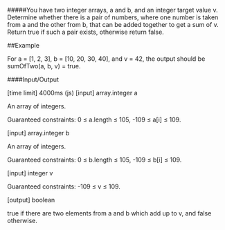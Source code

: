 #####You have two integer arrays, a and b, and an integer target value v. Determine whether there is a pair of numbers, where one number is taken from a and the other from b, that can be added together to get a sum of v. Return true if such a pair exists, otherwise return false.

##Example

For a = [1, 2, 3], b = [10, 20, 30, 40], and v = 42, the output should be
sumOfTwo(a, b, v) = true.

####Input/Output

[time limit] 4000ms (js)
[input] array.integer a

An array of integers.

Guaranteed constraints:
0 ≤ a.length ≤ 105,
-109 ≤ a[i] ≤ 109.

[input] array.integer b

An array of integers.

Guaranteed constraints:
0 ≤ b.length ≤ 105,
-109 ≤ b[i] ≤ 109.

[input] integer v

Guaranteed constraints:
-109 ≤ v ≤ 109.

[output] boolean

true if there are two elements from a and b which add up to v, and false otherwise.